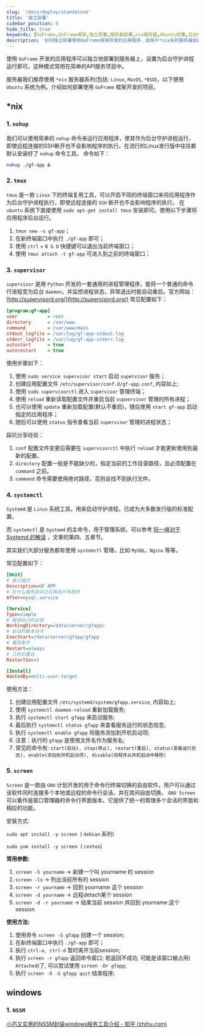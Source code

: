 ```yaml
---
slug: '/docs/deploy/standalone'
title: '独立部署'
sidebar_position: 0
hide_title: true
keywords: [GoFrame,GoFrame框架,独立部署,服务器部署,nix服务器,Ubuntu部署,后台守护进程,进程管理,Linux,Windows]
description: '如何独立部署使用GoFrame框架开发的应用程序，适用于*nix系列服务器如Linux和MacOS。文中详细讲解了在Ubuntu系统上使用nohup、tmux、supervisor、systemctl和screen等工具进行后台守护进程的设置和管理方法。此外，还包括在Windows系统上使用NSSM工具的相关指导。'
---
```


使用 `GoFrame` 开发的应用程序可以独立地部署到服务器上，设置为后台守护进程运行即可。这种模式常用在简单的API服务项目中。

服务器我们推荐使用 `*nix` 服务器系列(包括: `Linux`, `MacOS`, `*BSD`)，以下使用 `Ubuntu` 系统为例，介绍如何部署使用 `GoFrame` 框架开发的项目。

## \*nix

### 1\. `nohup`

我们可以使用简单的 `nohup` 命令来运行应用程序，使其作为后台守护进程运行，即使远程连接的SSH断开也不会影响程序的执行。在流行的Linux发行版中往往都默认安装好了 `nohup` 命令工具。 命令如下：

```bash
nohup ./gf-app &
```

### 2\. `tmux`

`tmux` 是一款 `Linux` 下的终端复用工具，可以开启不同的终端窗口来将应用程序作为后台守护进程执行，即使远程连接的 `SSH` 断开也不会影响程序的执行。 在 `ubuntu` 系统下直接使用 `sudo apt-get install tmux` 安装即可。使用以下步骤将应用程序后台运行。

1. `tmux new -s gf-app`；
2. 在新终端窗口中执行 `./gf-app` 即可；
3. 使用 `ctrl` \+ `B & D` 快捷键可以退出当前终端窗口；
4. 使用 `tmux attach -t gf-app` 可进入到之前的终端窗口；

### 3\. `supervisor`

`supervisor` 是用 `Python` 开发的一套通用的进程管理程序，能将一个普通的命令行进程变为后台 `daemon`，并监控进程状态，异常退出时能自动重启。官方网站： [http://supervisord.org/](http://supervisord.org/) 常见配置如下：

```ini
[program:gf-app]
user           = root
directory      = /var/www
command        = /var/www/main
stdout_logfile = /var/log/gf-app-stdout.log
stderr_logfile = /var/log/gf-app-stderr.log
autostart      = true
autorestart    = true
```

使用步骤如下：

1. 使用 `sudo service supervisor start` 启动 `supervisor` 服务；
2. 创建应用配置文件 `/etc/supervisor/conf.d/gf-app.conf`, 内容如上;
3. 使用 `sudo supervisorctl` 进入 `supervisor` 管理终端；
4. 使用 `reload` 重新读取配置文件并重启当前 `supoervisor` 管理的所有进程；
5. 也可以使用 `update` 重新加载配置(默认不重启)，随后使用 `start gf-app` 启动指定的应用程序；
6. 随后可以使用 `status` 指令查看当前 `supervisor` 管理的进程状态；

踩坑分享经验：

1. `conf` 配置文件变更后需要在 `supervisorctl` 中执行 `reload` 才能更新使用到最新的配置。
2. `directory` 配置一般是不能缺少的，指定当前的工作目录路径，且必须配置在 `command` 之前。
3. `command` 命令需要使用绝对路径，否则会找不到执行文件。

### 4\. `systemctl`

`Systemd` 是 `Linux` 系统工具，用来启动守护进程，已成为大多数发行版的标准配置。

而 `systemctl` 是 `Systemd` 的主命令，用于管理系统。可以参考 [阮一峰对于 Systemd 的解读](http://www.ruanyifeng.com/blog/2016/03/systemd-tutorial-commands.html) ，文章的第四、五章节。

其实我们大部分服务都有使用 `systemctl` 管理，比如 `MySQL、Nginx` 等等。

常见配置如下：

```ini
[Unit]
# 单元描述
Description=GF APP
# 在什么服务启动之后再执行本程序
After=mysql.service

[Service]
Type=simple
# 程序执行的目录
WorkingDirectory=/data/server/gfapp/
# 启动的脚本命令
ExecStart=/data/server/gfapp/gfapp
# 重启条件
Restart=always
# 几秒后重启
RestartSec=5

[Install]
WantedBy=multi-user.target
```

使用方法：

1. 创建应用配置文件 `/etc/systemd/system/gfapp.service`, 内容如上;
2. 使用 `systemctl daemon-reload` 重新加载服务;
3. 执行 `systemctl start gfapp` 来启动服务;
4. 最后执行 `systemctl status gfapp` 来查看服务运行的状态信息;
5. 执行 `systemctl enable gfapp` 将服务添加到开机启动项;
6. 注意：执行的 `gfapp` 是使用文件名作为服务名;
7. 常见的命令有: `start(启动), stop(停止), restart(重启), status(查看运行状态), enable(添加到开机启动项), disable(将程序从开机启动中移除)`

### 5\. `screen`

`Screen` 是一款由 `GNU` 计划开发的用于命令行终端切换的自由软件。用户可以通过该软件同时连接多个本地或远程的命令行会话，并在其间自由切换。 `GNU Screen` 可以看作是窗口管理器的命令行界面版本。它提供了统一的管理多个会话的界面和相应的功能。

安装方式:

`sudo apt install -y screen `( `debian` 系列)

`sudo yum install -y screen`  ( `centos`)

**常用参数:**

1. `screen -S yourname` -\> 新建一个叫 yourname 的 session
2. `screen -ls` -\> 列出当前所有的 session
3. `screen -r yourname` -\> 回到 yourname 这个 session
4. `screen -d yourname` -\> 远程detach某个 session
5. `screen -d -r yourname` -\> 结束当前 session 并回到 yourname 这个 session

**使用方法:**

1. 使用命令 `screen -S gfapp` 创建一个 session;
2. 在新终端窗口中执行 `./gf-app` 即可；
3. 执行 `ctrl-a, ctrl-d` 暂时离开当前session;
4. 执行 `screen -r gfapp` 返回命令窗口; 若返回不成功, 可能是该窗口被占用( `Attached`)了, 可以尝试使用 `screen -Dr gfapp`;
5. 执行 `screen -X -S gfapp quit` 结束程序;

## windows

### 1. `NSSM`

[小巧又实用的NSSM封装windows服务工具介绍 - 知乎 (zhihu.com)](https://zhuanlan.zhihu.com/p/455904037)